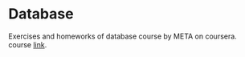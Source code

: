 # Database
Exercises and homeworks of database course by META on coursera.
course [link](https://www.coursera.org/learn/intro-to-databases-back-end-development).
